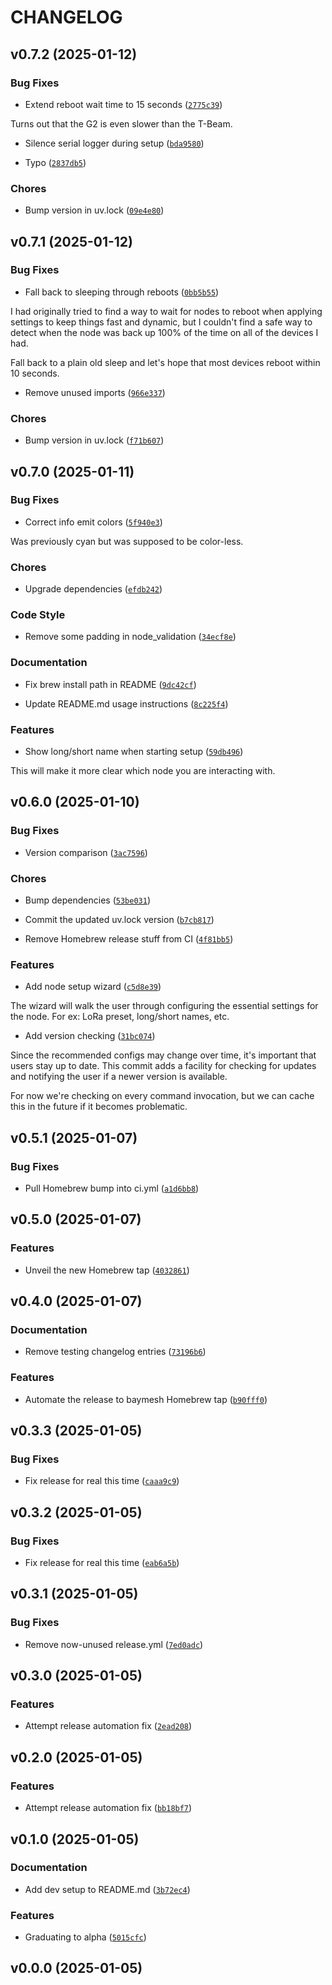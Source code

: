# CHANGELOG


## v0.7.2 (2025-01-12)

### Bug Fixes

- Extend reboot wait time to 15 seconds
  ([`2775c39`](https://github.com/gtaylor/baymesh-cli/commit/2775c3994a23133b356f6b60e9f83beae087c2d0))

Turns out that the G2 is even slower than the T-Beam.

- Silence serial logger during setup
  ([`bda9580`](https://github.com/gtaylor/baymesh-cli/commit/bda9580dbcfd2d123b0fae40cefd07c36bbdae1c))

- Typo
  ([`2837db5`](https://github.com/gtaylor/baymesh-cli/commit/2837db5b84919b1669376d8c431ebe2e3e118796))

### Chores

- Bump version in uv.lock
  ([`09e4e80`](https://github.com/gtaylor/baymesh-cli/commit/09e4e8064be0b3dc6ee18f96fb3b699c10f7f572))


## v0.7.1 (2025-01-12)

### Bug Fixes

- Fall back to sleeping through reboots
  ([`0bb5b55`](https://github.com/gtaylor/baymesh-cli/commit/0bb5b559bccca0c1e3b6f79990584b27c59b6bd8))

I had originally tried to find a way to wait for nodes to reboot when applying settings to keep
  things fast and dynamic, but I couldn't find a safe way to detect when the node was back up 100%
  of the time on all of the devices I had.

Fall back to a plain old sleep and let's hope that most devices reboot within 10 seconds.

- Remove unused imports
  ([`966e337`](https://github.com/gtaylor/baymesh-cli/commit/966e3373b60d567cdb99fa76f19673b92d186221))

### Chores

- Bump version in uv.lock
  ([`f71b607`](https://github.com/gtaylor/baymesh-cli/commit/f71b607070010c4a031dafb58159a4e693c8e553))


## v0.7.0 (2025-01-11)

### Bug Fixes

- Correct info emit colors
  ([`5f940e3`](https://github.com/gtaylor/baymesh-cli/commit/5f940e3ff7626557d7795aa836775f178c377185))

Was previously cyan but was supposed to be color-less.

### Chores

- Upgrade dependencies
  ([`efdb242`](https://github.com/gtaylor/baymesh-cli/commit/efdb242fadcf768a9ce5f56b826bb62cbb89d565))

### Code Style

- Remove some padding in node_validation
  ([`34ecf8e`](https://github.com/gtaylor/baymesh-cli/commit/34ecf8eecc0c6c078194129e93b8b015f9235009))

### Documentation

- Fix brew install path in README
  ([`9dc42cf`](https://github.com/gtaylor/baymesh-cli/commit/9dc42cf3f5e6c45c7f6dad5516c36b10dd664f19))

- Update README.md usage instructions
  ([`8c225f4`](https://github.com/gtaylor/baymesh-cli/commit/8c225f4ed9609f0f0c26a8166ddbed6b11e7a9d0))

### Features

- Show long/short name when starting setup
  ([`59db496`](https://github.com/gtaylor/baymesh-cli/commit/59db496d170e5ee333a5a3163d9deec6eea40fd2))

This will make it more clear which node you are interacting with.


## v0.6.0 (2025-01-10)

### Bug Fixes

- Version comparison
  ([`3ac7596`](https://github.com/gtaylor/baymesh-cli/commit/3ac759662e4df0c2d4619cc09498706d2d188ada))

### Chores

- Bump dependencies
  ([`53be031`](https://github.com/gtaylor/baymesh-cli/commit/53be031a85cb04ca5e1781682786eca6d903607e))

- Commit the updated uv.lock version
  ([`b7cb817`](https://github.com/gtaylor/baymesh-cli/commit/b7cb817de09cb1e7262bc4cfd4c19f4109c3d28e))

- Remove Homebrew release stuff from CI
  ([`4f81bb5`](https://github.com/gtaylor/baymesh-cli/commit/4f81bb57c52d1192bde05cc9970cea9bd0747df3))

### Features

- Add node setup wizard
  ([`c5d8e39`](https://github.com/gtaylor/baymesh-cli/commit/c5d8e39633c8241349b2fa33fc8d19e3fff6a412))

The wizard will walk the user through configuring the essential settings for the node. For ex: LoRa
  preset, long/short names, etc.

- Add version checking
  ([`31bc074`](https://github.com/gtaylor/baymesh-cli/commit/31bc0740c299840c94f3242e9253ca758ae18e5d))

Since the recommended configs may change over time, it's important that users stay up to date. This
  commit adds a facility for checking for updates and notifying the user if a newer version is
  available.

For now we're checking on every command invocation, but we can cache this in the future if it
  becomes problematic.


## v0.5.1 (2025-01-07)

### Bug Fixes

- Pull Homebrew bump into ci.yml
  ([`a1d6bb8`](https://github.com/gtaylor/baymesh-cli/commit/a1d6bb8681e05829d751249b93dd000b0f29ac31))


## v0.5.0 (2025-01-07)

### Features

- Unveil the new Homebrew tap
  ([`4032861`](https://github.com/gtaylor/baymesh-cli/commit/4032861a3691102c04261c88572db1ace8a64aa0))


## v0.4.0 (2025-01-07)

### Documentation

- Remove testing changelog entries
  ([`73196b6`](https://github.com/gtaylor/baymesh-cli/commit/73196b686997f08f343fc20e5d50f6c0a6462085))

### Features

- Automate the release to baymesh Homebrew tap
  ([`b90fff0`](https://github.com/gtaylor/baymesh-cli/commit/b90fff04aa0198303d4197147177d708b5acfde6))


## v0.3.3 (2025-01-05)

### Bug Fixes

- Fix release for real this time
  ([`caaa9c9`](https://github.com/gtaylor/baymesh-cli/commit/caaa9c961570089a77f528889db14ce9cfdd1538))


## v0.3.2 (2025-01-05)

### Bug Fixes

- Fix release for real this time
  ([`eab6a5b`](https://github.com/gtaylor/baymesh-cli/commit/eab6a5b9d9de74bc0afec7bc84116f6101881ef9))


## v0.3.1 (2025-01-05)

### Bug Fixes

- Remove now-unused release.yml
  ([`7ed0adc`](https://github.com/gtaylor/baymesh-cli/commit/7ed0adca911258a5693af43e57eab24f73395276))


## v0.3.0 (2025-01-05)

### Features

- Attempt release automation fix
  ([`2ead208`](https://github.com/gtaylor/baymesh-cli/commit/2ead2082f217634a73445463f5fd918032370a32))


## v0.2.0 (2025-01-05)

### Features

- Attempt release automation fix
  ([`bb18bf7`](https://github.com/gtaylor/baymesh-cli/commit/bb18bf73cdadee6f3f83273460b772d950a6f2a5))


## v0.1.0 (2025-01-05)

### Documentation

- Add dev setup to README.md
  ([`3b72ec4`](https://github.com/gtaylor/baymesh-cli/commit/3b72ec4284b901d50b216ef75ac047283e72ebd3))

### Features

- Graduating to alpha
  ([`5015cfc`](https://github.com/gtaylor/baymesh-cli/commit/5015cfcf65d473e4a52a4173f475a6aa797b2649))


## v0.0.0 (2025-01-05)
